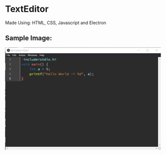 # TextEditor
Made Using: HTML, CSS, Javascript and Electron

## Sample Image:

![Text Editor](https://github.com/Qzoz/TextEditor/blob/master/editor_demo/text_editor.png?s=200)
